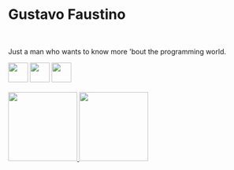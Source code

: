 <link rel="stylesheet" href="https://cdn.jsdelivr.net/gh/devicons/devicon@v2.15.1/devicon.min.css">

# Gustavo Faustino

</br>

Just a man who wants to know more 'bout the programming world.

<div>
  <code><img src="https://cdn.jsdelivr.net/gh/devicons/devicon/icons/java/java-original.svg" height="40px" /></code>
  <code><img src="https://cdn.jsdelivr.net/gh/devicons/devicon/icons/linux/linux-original.svg" height="40px"/></code>
  <code><img src="https://cdn.jsdelivr.net/gh/devicons/devicon/icons/python/python-original.svg" height="40px"/></code>
  
</div>

<br>
<div>
  
<a href="https://github.com/LordKiller9451">
<img loading="lazy" height="140em" src="https://github-readme-stats.vercel.app/api/top-langs/?username=LordKiller9451&layout=compact&langs_count=7&theme=dracula"/>
<img loading="lazy" height="140em" src="https://github-readme-stats.vercel.app/api?username=LordKiller9451&show_icons=true&theme=dracula&include_all_commits=true&count_private=true"/>
</div>



<!--
**LordKiller9451/LordKiller9451** is a ✨ _special_ ✨ repository because its `README.md` (this file) appears on your GitHub profile.

Here are some ideas to get you started:

- 🔭 I’m currently working on ...
- 🌱 I’m currently learning ...
- 👯 I’m looking to collaborate on ...
- 🤔 I’m looking for help with ...
- 💬 Ask me about ...
- 📫 How to reach me: ...
- 😄 Pronouns: ...
- ⚡ Fun fact: ...
-->
